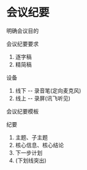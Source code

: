 # 会议纪要

明确会议目的

会议纪要要求
1. 逐字稿
2. 精简稿

设备
1. 线下 -- 录音笔(定向麦克风)
2. 线上 -- 录屏(讯飞听见)

会议纪要模板

纪要
1. 主题、子主题
2. 核心信息、核心结论
3. 下一步计划
4. (下划线突出)



